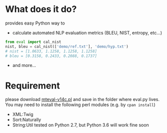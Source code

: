 # What does it do?
provides easy Python way to
* calculate automated NLP evaluation metrics (BLEU, NIST, entropy, etc...)
```python
from eval import cal_nist
nist, bleu = cal_nist(['demo/ref.txt'], 'demo/hyp.txt')
# nist = [1.0633, 1.1258, 1.1258, 1.1258]
# bleu = [0.3158, 0.2433, 0.2088, 0.1737]
```
* and more...

# Requirement
please download [mteval-v14c.pl](https://goo.gl/YUFajQ) and save in the folder where eval.py lives. You may need to install the following perl modules (e.g. by `cpan install`)
* XML:Twig
* Sort:Naturally
* String:Util 
tested on Python 2.7, but Python 3.6 will work fine soon
